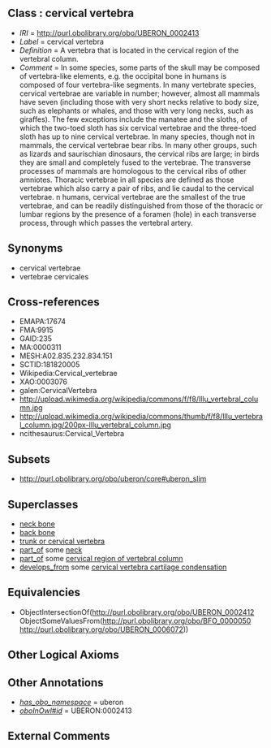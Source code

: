 
## Class : cervical vertebra

 * *IRI* = http://purl.obolibrary.org/obo/UBERON_0002413
 * *Label* = cervical vertebra
 * *Definition* = A vertebra that is located in the cervical region of the vertebral column.
 * *Comment* = In some species, some parts of the skull may be composed of vertebra-like elements, e.g. the occipital bone in humans is composed of four vertebra-like segments. In many vertebrate species, cervical vertebrae are variable in number; however, almost all mammals have seven (including those with very short necks relative to body size, such as elephants or whales, and those with very long necks, such as giraffes). The few exceptions include the manatee and the sloths, of which the two-toed sloth has six cervical vertebrae and the three-toed sloth has up to nine cervical vertebrae. In many species, though not in mammals, the cervical vertebrae bear ribs. In many other groups, such as lizards and saurischian dinosaurs, the cervical ribs are large; in birds they are small and completely fused to the vertebrae. The transverse processes of mammals are homologous to the cervical ribs of other amniotes. Thoracic vertebrae in all species are defined as those vertebrae which also carry a pair of ribs, and lie caudal to the cervical vertebrae. n humans, cervical vertebrae are the smallest of the true vertebrae, and can be readily distinguished from those of the thoracic or lumbar regions by the presence of a foramen (hole) in each transverse process, through which passes the vertebral artery.

## Synonyms

 * cervical vertebrae
 * vertebrae cervicales

## Cross-references

 * EMAPA:17674
 * FMA:9915
 * GAID:235
 * MA:0000311
 * MESH:A02.835.232.834.151
 * SCTID:181820005
 * Wikipedia:Cervical_vertebrae
 * XAO:0003076
 * galen:CervicalVertebra
 * http://upload.wikimedia.org/wikipedia/commons/f/f8/Illu_vertebral_column.jpg
 * http://upload.wikimedia.org/wikipedia/commons/thumb/f/f8/Illu_vertebral_column.jpg/200px-Illu_vertebral_column.jpg
 * ncithesaurus:Cervical_Vertebra

## Subsets

 * http://purl.obolibrary.org/obo/uberon/core#uberon_slim

## Superclasses

 * [neck bone](../../UBERON/58/UBERON_0003458.md)
 * [back bone](../../UBERON/47/UBERON_0004247.md)
 * [trunk or cervical vertebra](../../UBERON/51/UBERON_0004451.md)
 * [part_of](../../BFO/50/BFO_0000050.md) some [neck](../../UBERON/74/UBERON_0000974.md)
 * [part_of](../../BFO/50/BFO_0000050.md) some [cervical region of vertebral column](../../UBERON/72/UBERON_0006072.md)
 * [develops_from](../../RO/02/RO_0002202.md) some [cervical vertebra cartilage condensation](../../UBERON/05/UBERON_0013505.md)

## Equivalencies

 * ObjectIntersectionOf(<http://purl.obolibrary.org/obo/UBERON_0002412> ObjectSomeValuesFrom(<http://purl.obolibrary.org/obo/BFO_0000050> <http://purl.obolibrary.org/obo/UBERON_0006072>))

## Other Logical Axioms


## Other Annotations

 * *[has_obo_namespace](../../ce/oboInOwl#hasOBONamespace.md)* = uberon
 * *[oboInOwl#id](../../id/oboInOwl#id.md)* = UBERON:0002413

## External Comments

